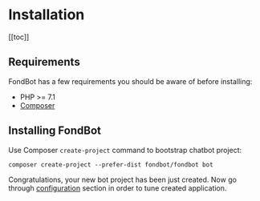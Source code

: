 # Installation

[[toc]]

## Requirements

FondBot has a few requirements you should be aware of before installing:

* PHP >= 7.1 
* [Composer](https://getcomposer.org)

## Installing FondBot

Use Composer `create-project` command to bootstrap chatbot project:

    composer create-project --prefer-dist fondbot/fondbot bot

Congratulations, your new bot project has been just created. Now go through [configuration](/configuration) section in order to tune created application.

